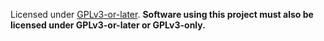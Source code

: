 Licensed under [GPLv3-or-later](https://www.gnu.org/licenses/gpl-3.0.html).
**Software using this project must also be licensed under GPLv3-or-later
or GPLv3-only.**
